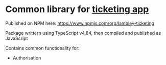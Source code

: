 # Common library for [ticketing app](https://github.com/lambley/ticketing_app)

Published on NPM here: https://www.npmjs.com/org/lambley-ticketing

Package writtern using TypeScript v4.84, then  compiled and published as JavaScript

Contains common functionality for:

- Authorisation
